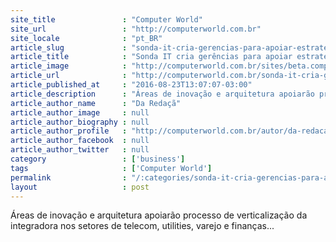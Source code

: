 ```yaml
---
site_title               : "Computer World"
site_url                 : "http://computerworld.com.br"
site_locale              : "pt_BR"
article_slug             : "sonda-it-cria-gerencias-para-apoiar-estrategias-verticais"
article_title            : "Sonda IT cria gerências para apoiar estratégias verticais"
article_image            : "http://computerworld.com.br/sites/beta.computerworld.com.br/files/news_articles/inovacao_energia_eletricidade.jpg"
article_url              : "http://computerworld.com.br/sonda-it-cria-gerencias-para-apoiar-estrategias-verticais"
article_published_at     : "2016-08-23T13:07:07-03:00"
article_description      : "Áreas de inovação e arquitetura apoiarão processo de verticalização da integradora nos setores de telecom, utilities, varejo e finanças..."
article_author_name      : "Da Redaçã"
article_author_image     : null
article_author_biography : null
article_author_profile   : "http://computerworld.com.br/autor/da-redacao"
article_author_facebook  : null
article_author_twitter   : null
category                 : ['business']
tags                     : ['Computer World']
permalink                : "/:categories/sonda-it-cria-gerencias-para-apoiar-estrategias-verticais/"
layout                   : post
---
```


Áreas de inovação e arquitetura apoiarão processo de verticalização da integradora nos setores de telecom, utilities, varejo e finanças...
